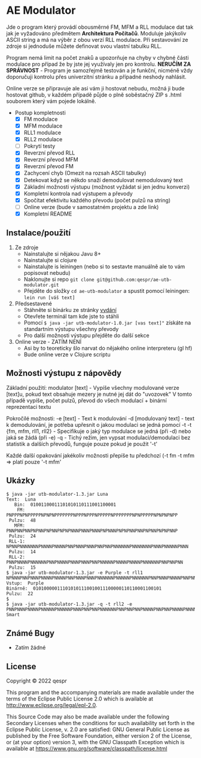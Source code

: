# AE Modulator

Jde o program který provádí obousměrné FM, MFM a RLL modulace dat tak jak je vyžadováno předmětem __Architektura Počítačů__. Moduluje
jakýkoliv ASCII string a má na výběr z obou verzí RLL modulace. Při sestavování ze zdroje si jednoduše můžete definovat svou
vlastní tabulku RLL.

Program nemá limit na počet znaků a upozorňuje na chyby v chybné části modulace pro případ že by jste jej využívaly jen pro
kontrolu. __NERUČÍM ZA SPRÁVNOST__ - Program je samozřejmě testován a je funkční, nicméně vždy doporučuji kontrolu přes
univerzitní stránku a případné neshody nahlásit.

Online verze se připravuje ale asi vám ji hostovat nebudu, možná ji bude hostovat github, v každém případě půjde o plně soběstačný
ZIP s .html souborem který vám pojede lokálně.

- Postup kompletnosti
  - [x] FM modulace
  - [x] MFM modulace
  - [x] RLL1 modulace
  - [x] RLL2 modulace
  - [ ] Pokrytí testy
  - [x] Reverzní převod RLL
  - [x] Reverzní převod MFM
  - [x] Reverzní převod FM
  - [x] Zachycení chyb (Omezit na rozsah ASCII tabulky)
  - [x] Detekovat když se někdo snaží demodulovat nemodulovaný text
  - [x] Základní možnosti výstupu (možnost vyžádat si jen jednu konverzi)
  - [x] Kompletní kontrola nad výstupem a převody
  - [x] Spočítat efektivitu každého převodu (počet pulzů na string)
  - [ ] Online verze (bude v samostatném projektu a zde link)
  - [x] Kompletní README

## Instalace/použití

1. Ze zdroje
   - Nainstalujte si nějakou Javu 8+
   - Nainstalujte si clojure
   - Nainstalujte is leiningen (nebo si to sestavte manuálně ale to vám popisovat nebudu)
   - Naklonujte si repo ``git clone git@github.com:qespr/ae-utb-modulator.git``
   - Přejděte do složky ``cd ae-utb-modulator`` a spustit pomocí leiningen: ``lein run [váš text]``
2. Předsestavené
   - Stáhněte si binárku ze stránky [vydání](https://github.com/qespr/ae-utb-modulator/releases)
   - Otevřete terminál tam kde jste to stáhli
   - Pomocí ``$ java -jar utb-modulator-1.0.jar [vas text]"`` získáte na standartním výstupu všechny převody
   - Pro další možnosti výstupu přejděte do další sekce
3. Online verze - ZATÍM NENÍ
   - Asi by to teoreticky šlo narvat do nějakého online interpreteru (gl hf)
   - Bude online verze v Clojure scriptu

## Možnosti výstupu z nápovědy

Základní použití:
modulator [text] - Vypíše všechny modulované verze [text]u, pokud text obsahuje mezery je nutné jej dát do "uvozovek"
V tomto případě vypíše, počet pulzů, převod do všech modulací + binární reprezentaci textu

Pokročilé možnosti:
-e [text] - Text k modulování
-d [modulovaný text] - text k demodulování, je potřeba upřesnit o jakou modulaci se jedná pomocí -t
-t {fm, mfm, rll1, rll2} - Specifikuje o jaký typ modulace se jedná (při -d) nebo jaká se žádá (při -e)
-q - Tichý režim, jen vypsat modulaci/demodulaci bez statistik a dalších převodů, funguje pouze pokud je použit '-t'

Každé další opakování jakékoliv možnosti přepíše tu předchozí (-t fm -t mfm => platí pouze '-t mfm'

## Ukázky

```
$ java -jar utb-modulator-1.3.jar Luna
Text:  Luna
   Bin:  01001100011101010110111001100001
    FM:  PNPPPNPNPPPPPNPNPNPPPPPPPNPPPNPPPNPPPPPNPPPPPPPNPNPPPPPNPNPNPNPP
 Pulzu:  48
   MFM:  PNNPNNPNNPNPNNPNPNNPNPNPNNNPNNNPNNNPNPNNNPNPNPNNPNNPNPNNPNPNPNNP
 Pulzu:  24
 RLL-1:  NPNNPNNNNNNNPNNNNPNNNNPNNPNNNPNNNPNNPNNPNNNNNNPNNNNNNNPNNNPNNNNNPNNN
 Pulzu:  14
 RLL-2:  PNNPNNNNPNNNNNNPNNPNNNNPNNNPNNNPNNPNNNNNPNNNNPNNNNPNNNNNNPNNPNNPNN
 Pulzu:  15
$ java -jar utb-modulator-1.3.jar -e Purple -t rll1
NPNNNPNNPNNNPNNNNPNNNNPNNPNNNPNNNPNNNNNNPNNNNNPNNNNNNPNNPNNNPNNNNPNNPNNPNNNNPNNNNPNNNNPNNNPNNPNN
Vstup:  Purple
Binárně:  010100000111010101110010011100000110110001100101
Pulzu:  22
$
$ java -jar utb-modulator-1.3.jar -q -t rll2 -e PNNPNNNPNNNNPNNNNNPNNNNNPNNNPNNPNNPNNNNNNPNNPNNPNNPNNNNPNNPNNPNNNNPNNNNPNNNPNNNNNPNN
Smart
```

## Známé Bugy

- Zatím žádné

## License

Copyright © 2022 qespr

This program and the accompanying materials are made available under the
terms of the Eclipse Public License 2.0 which is available at
http://www.eclipse.org/legal/epl-2.0.

This Source Code may also be made available under the following Secondary
Licenses when the conditions for such availability set forth in the Eclipse
Public License, v. 2.0 are satisfied: GNU General Public License as published by
the Free Software Foundation, either version 2 of the License, or (at your
option) version 3, with the GNU Classpath Exception which is available
at https://www.gnu.org/software/classpath/license.html
